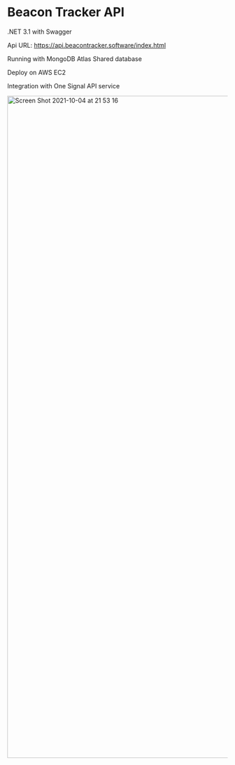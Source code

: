 # Beacon Tracker API

.NET 3.1 with Swagger

Api URL: https://api.beacontracker.software/index.html

Running with MongoDB Atlas Shared database

Deploy on AWS EC2  

Integration with One Signal API service

<img width="1511" alt="Screen Shot 2021-10-04 at 21 53 16" src="https://user-images.githubusercontent.com/22487037/135943715-e88a926a-25b0-46a2-b824-abff6389f6c9.png">
